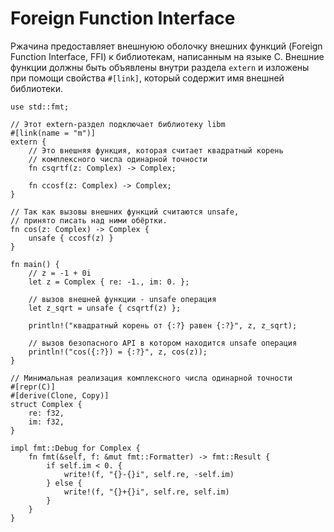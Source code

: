 # Foreign Function Interface

Ржачина предоставляет внешнуюю оболочку внешних функций (Foreign Function 
Interface, FFI) к библиотекам, написанным на языке С. Внешние 
функции должны быть объявлены внутри раздела `extern` 
и изложены при помощи свойства `#[link]`, который 
содержит имя внешней библиотеки.

```rust,ignore
use std::fmt;

// Этот extern-раздел подключает библиотеку libm
#[link(name = "m")]
extern {
    // Это внешняя функция, которая считает квадратный корень
    // комплексного числа одинарной точности
    fn csqrtf(z: Complex) -> Complex;

    fn ccosf(z: Complex) -> Complex;
}

// Так как вызовы внешних функций считаются unsafe,
// принято писать над ними обёртки.
fn cos(z: Complex) -> Complex {
    unsafe { ccosf(z) }
}

fn main() {
    // z = -1 + 0i
    let z = Complex { re: -1., im: 0. };

    // вызов внешней функции - unsafe операция
    let z_sqrt = unsafe { csqrtf(z) };

    println!("квадратный корень от {:?} равен {:?}", z, z_sqrt);

    // вызов безопасного API в котором находится unsafe операция
    println!("cos({:?}) = {:?}", z, cos(z));
}

// Минимальная реализация комплексного числа одинарной точности
#[repr(C)]
#[derive(Clone, Copy)]
struct Complex {
    re: f32,
    im: f32,
}

impl fmt::Debug for Complex {
    fn fmt(&self, f: &mut fmt::Formatter) -> fmt::Result {
        if self.im < 0. {
            write!(f, "{}-{}i", self.re, -self.im)
        } else {
            write!(f, "{}+{}i", self.re, self.im)
        }
    }
}
```
